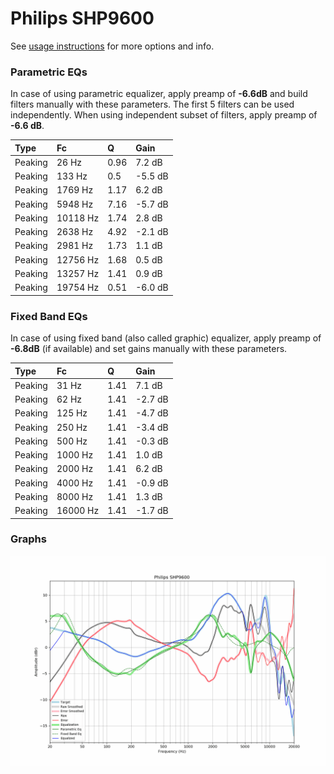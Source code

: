 # Philips SHP9600
See [usage instructions](https://github.com/jaakkopasanen/AutoEq#usage) for more options and info.

### Parametric EQs
In case of using parametric equalizer, apply preamp of **-6.6dB** and build filters manually
with these parameters. The first 5 filters can be used independently.
When using independent subset of filters, apply preamp of **-6.6 dB**.

| Type    | Fc       |    Q | Gain    |
|:--------|:---------|:-----|:--------|
| Peaking | 26 Hz    | 0.96 | 7.2 dB  |
| Peaking | 133 Hz   | 0.5  | -5.5 dB |
| Peaking | 1769 Hz  | 1.17 | 6.2 dB  |
| Peaking | 5948 Hz  | 7.16 | -5.7 dB |
| Peaking | 10118 Hz | 1.74 | 2.8 dB  |
| Peaking | 2638 Hz  | 4.92 | -2.1 dB |
| Peaking | 2981 Hz  | 1.73 | 1.1 dB  |
| Peaking | 12756 Hz | 1.68 | 0.5 dB  |
| Peaking | 13257 Hz | 1.41 | 0.9 dB  |
| Peaking | 19754 Hz | 0.51 | -6.0 dB |

### Fixed Band EQs
In case of using fixed band (also called graphic) equalizer, apply preamp of **-6.8dB**
(if available) and set gains manually with these parameters.

| Type    | Fc       |    Q | Gain    |
|:--------|:---------|:-----|:--------|
| Peaking | 31 Hz    | 1.41 | 7.1 dB  |
| Peaking | 62 Hz    | 1.41 | -2.7 dB |
| Peaking | 125 Hz   | 1.41 | -4.7 dB |
| Peaking | 250 Hz   | 1.41 | -3.4 dB |
| Peaking | 500 Hz   | 1.41 | -0.3 dB |
| Peaking | 1000 Hz  | 1.41 | 1.0 dB  |
| Peaking | 2000 Hz  | 1.41 | 6.2 dB  |
| Peaking | 4000 Hz  | 1.41 | -0.9 dB |
| Peaking | 8000 Hz  | 1.41 | 1.3 dB  |
| Peaking | 16000 Hz | 1.41 | -1.7 dB |

### Graphs
![](./Philips%20SHP9600.png)